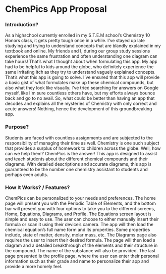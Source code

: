 # ChemPics App Proposal
### Introduction?
As a highschool currently enrolled in my S.T.E.M school’s Chemistry 10 Honors class, it gets pretty tough once in a while. I've stayed up late studying and trying to understand concepts that are blandly explained in my textbook and online. My friends and I, during our group study sessions experience the same frustration and often understanding one diagram can take hours! That’s what I thought about when formulating this app. My app had to be helpful to kids around the globe, who definitely experience the same irritating itch as they try to understand vaguely explained concepts. That’s what this app is going to solve. I’ve ensured that this app will provide a basic gist of what formulates make up these chemical compounds, but also what they look like visually. I’ve tried searching for answers on Google myself, like I'm sure countless others have, but my efforts always bounce back and go to no avail. So, what could be better than having an app that decodes and explains all the mysteries of Chemistry with only correct and acute answers! Nothing, hence the development of this groundbreaking app. 

### Purpose?
Students are faced with countless assignments and are subjected to the responsibility of managing their time as well. Chemistry is one such subject that provides a surplus of homework to children across the globe. Well, how can we help them? ChemPics is the answer! This app is designed to assist and teach students about the different chemical compounds and their diagrams. With detailed descriptions and accurate diagrams, this app is guaranteed to be the number one chemistry assistant to students and perhaps even adults. 

### How It Works? / Features?
ChemPics can be personalized to your needs and preferences. The home page will present you with the Periodic Table of Elements, and the bottom bar will present you with four options to take you to the different screens, Home, Equations, Diagrams, and Profile. The Equations screen layout is simple and easy to use. The user can choose to either manually insert their formula or scan it using their device’s camera. The app will then load the chemical equation’s full name form and its properties. Some properties include, state of matter, density, molar mass, etc. The Diagrams page also requires the user to insert their desired formula. The page will then load a diagram and a detailed breakthrough of the elements and their structure in the compound. The name of the substance will also be provided. The last page presented is the profile page, where the user can enter their personal information such as their grade and name to personalize their app and provide a more homely feel. 

